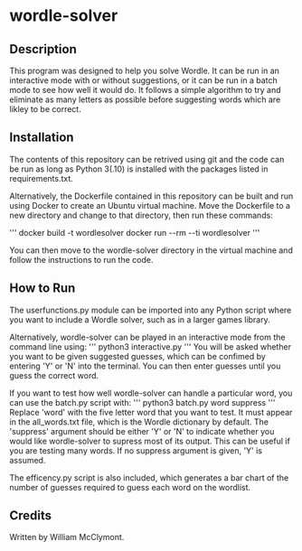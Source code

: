 # wordle-solver

## Description

This program was designed to help you solve Wordle. It can be run in an interactive mode with or without suggestions, or it can be run in a batch mode to see how well it would do. It follows a simple algorithm to try and eliminate as many letters as possible before suggesting words which are likley to be correct.

## Installation

The contents of this repository can be retrived using git and the code can be run as long as Python 3(.10) is installed with the packages listed in requirements.txt.

Alternatively, the Dockerfile contained in this repository can be built and run using Docker to create an Ubuntu virtual machine. Move the Dockerfile to a new directory and change to that directory, then run these commands:

'''
docker build -t wordlesolver
docker run --rm --ti wordlesolver
'''

You can then move to the wordle-solver directory in the virtual machine and follow the instructions to run the code. 

## How to Run

The userfunctions.py module can be imported into any Python script where you want to include a Wordle solver, such as in a larger games library.

Alternatively, wordle-solver can be played in an interactive mode from the command line using:
'''
python3 interactive.py
'''
You will be asked whether you want to be given suggested guesses, which can be confimed by entering 'Y' or 'N' into the terminal. You can then enter guesses until you guess the correct word.

If you want to test how well wordle-solver can handle a particular word, you can use the batch.py script with:
'''
python3 batch.py word suppress
'''
Replace 'word' with the five letter word that you want to test. It must appear in the all_words.txt file, which is the Wordle dictionary by default. The 'suppress' argument should be either 'Y' or 'N' to indicate whether you would like wordle-solver to supress most of its output. This can be useful if you are testing many words. If no suppress argument is given, 'Y' is assumed.

The efficency.py script is also included, which generates a bar chart of the number of guesses required to guess each word on the wordlist. 


## Credits

Written by William McClymont.